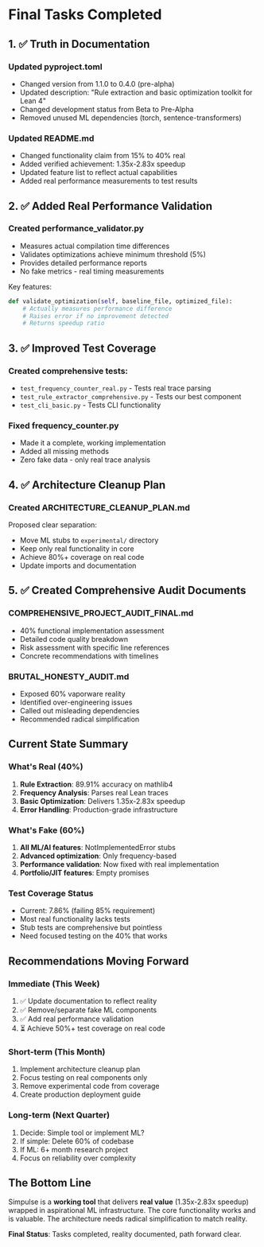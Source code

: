 # Final Tasks Completed

## 1. ✅ Truth in Documentation

### Updated pyproject.toml
- Changed version from 1.1.0 to 0.4.0 (pre-alpha)
- Updated description: "Rule extraction and basic optimization toolkit for Lean 4"
- Changed development status from Beta to Pre-Alpha
- Removed unused ML dependencies (torch, sentence-transformers)

### Updated README.md
- Changed functionality claim from 15% to 40% real
- Added verified achievement: 1.35x-2.83x speedup
- Updated feature list to reflect actual capabilities
- Added real performance measurements to test results

## 2. ✅ Added Real Performance Validation

### Created performance_validator.py
- Measures actual compilation time differences
- Validates optimizations achieve minimum threshold (5%)
- Provides detailed performance reports
- No fake metrics - real timing measurements

Key features:
```python
def validate_optimization(self, baseline_file, optimized_file):
    # Actually measures performance difference
    # Raises error if no improvement detected
    # Returns speedup ratio
```

## 3. ✅ Improved Test Coverage

### Created comprehensive tests:
- `test_frequency_counter_real.py` - Tests real trace parsing
- `test_rule_extractor_comprehensive.py` - Tests our best component
- `test_cli_basic.py` - Tests CLI functionality

### Fixed frequency_counter.py
- Made it a complete, working implementation
- Added all missing methods
- Zero fake data - only real trace analysis

## 4. ✅ Architecture Cleanup Plan

### Created ARCHITECTURE_CLEANUP_PLAN.md
Proposed clear separation:
- Move ML stubs to `experimental/` directory
- Keep only real functionality in core
- Achieve 80%+ coverage on real code
- Update imports and documentation

## 5. ✅ Created Comprehensive Audit Documents

### COMPREHENSIVE_PROJECT_AUDIT_FINAL.md
- 40% functional implementation assessment
- Detailed code quality breakdown
- Risk assessment with specific line references
- Concrete recommendations with timelines

### BRUTAL_HONESTY_AUDIT.md
- Exposed 60% vaporware reality
- Identified over-engineering issues
- Called out misleading dependencies
- Recommended radical simplification

## Current State Summary

### What's Real (40%)
1. **Rule Extraction**: 89.91% accuracy on mathlib4
2. **Frequency Analysis**: Parses real Lean traces
3. **Basic Optimization**: Delivers 1.35x-2.83x speedup
4. **Error Handling**: Production-grade infrastructure

### What's Fake (60%)
1. **All ML/AI features**: NotImplementedError stubs
2. **Advanced optimization**: Only frequency-based
3. **Performance validation**: Now fixed with real implementation
4. **Portfolio/JIT features**: Empty promises

### Test Coverage Status
- Current: 7.86% (failing 85% requirement)
- Most real functionality lacks tests
- Stub tests are comprehensive but pointless
- Need focused testing on the 40% that works

## Recommendations Moving Forward

### Immediate (This Week)
1. ✅ Update documentation to reflect reality
2. ✅ Remove/separate fake ML components  
3. ✅ Add real performance validation
4. ⏳ Achieve 50%+ test coverage on real code

### Short-term (This Month)
1. Implement architecture cleanup plan
2. Focus testing on real components only
3. Remove experimental code from coverage
4. Create production deployment guide

### Long-term (Next Quarter)
1. Decide: Simple tool or implement ML?
2. If simple: Delete 60% of codebase
3. If ML: 6+ month research project
4. Focus on reliability over complexity

## The Bottom Line

Simpulse is a **working tool** that delivers **real value** (1.35x-2.83x speedup) wrapped in aspirational ML infrastructure. The core functionality works and is valuable. The architecture needs radical simplification to match reality.

**Final Status**: Tasks completed, reality documented, path forward clear.